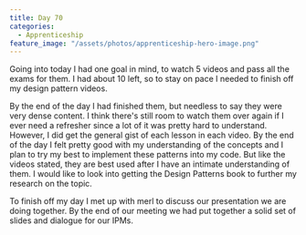 ```yaml
---
title: Day 70
categories:
  - Apprenticeship
feature_image: "/assets/photos/apprenticeship-hero-image.png"
---
```


Going into today I had one goal in mind, to watch 5 videos and pass all the exams for them.
I had about 10 left, so to stay on pace I needed to finish off my design pattern videos.

By the end of the day I had finished them, but needless to say they were very dense content.
I think there's still room to watch them over again if I ever need a refresher since a lot of it
was pretty hard to understand. However, I did get the general gist of each lesson in each video.
By the end of the day I felt pretty good with my understanding of the concepts and I plan to
try my best to implement these patterns into my code. But like the videos stated, they are best used
after I have an intimate understanding of them. I would like to look into getting the Design Patterns
book to further my research on the topic.

To finish off my day I met up with merl to discuss our presentation we are doing together. By the end
of our meeting we had put together a solid set of slides and dialogue for our IPMs.